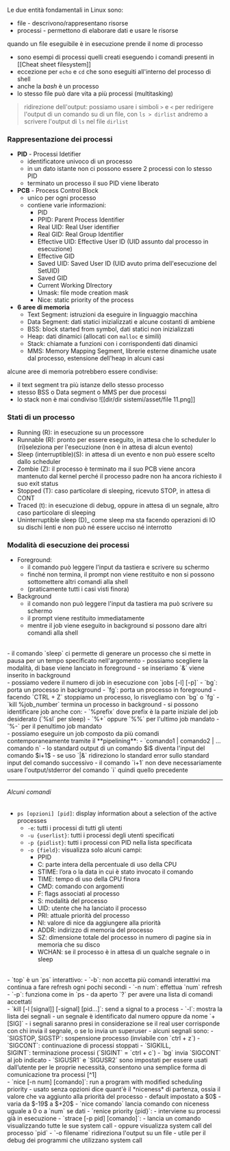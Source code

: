Le due entità fondamentali in Linux sono:
- file - descrivono/rappresentano risorse
- processi - permettono di elaborare dati e usare le risorse

quando un file eseguibile è in esecuzione prende il nome di processo
- sono esempi di processi quelli creati eseguendo i comandi presenti in [[Cheat sheet filesystem]]
- eccezione per `echo` e `cd` che sono eseguiti all'interno del processo di shell
- anche la *bash* è un processo
- lo stesso file può dare vita a più processi (multitasking)

>ridirezione dell'output:
>possiamo usare i simboli `>` e `<` per redirigere l'output di un comando su di un file, con `ls > dirlist` andremo a scrivere l'output di `ls` nel file `dirlist`

### Rappresentazione dei processi
- **PID** - Processi Idetifier
	- identificatore univoco di un processo
	- in un dato istante non ci possono essere 2 processi con lo stesso PID
	- terminato un processo il suo PID viene liberato
- **PCB** - Process Control Block
	- unico per ogni processo
	- contiene varie informazioni:
		- PID
		- PPID: Parent Process Identifier
		- Real UID: Real User identifier
		- Real GID: Real Group Identifier
		- Effective UID: Effective User ID (UID assunto dal processo in esecuzione)
		- Effective GID
		- Saved UID: Saved User ID (UID avuto prima dell'esecuzione del SetUID)
		- Saved GID
		- Current Working DIrectory
		- Umask: file mode creation mask
		- Nice: static priority of the process
- **6 aree di memoria**
	- Text Segment: istruzioni da eseguire in linguaggio macchina
	- Data Segment: dati statici inizializzati e alcune costanti di ambiene
	- BSS: block started from symbol, dati statici non inizializzati
	- Heap: dati dinamici (allocati con `malloc` e simili)
	- Stack: chiamate a funzioni con i corrispondenti dati dinamici
	- MMS: Memory Mapping Segment, librerie esterne dinamiche usate dal processo, estensione dell'heap in alcuni casi

alcune aree di memoria potrebbero essere condivise:
- il text segment tra più istanze dello stesso processo
- stesso BSS o Data segment o MMS per due processi
- lo stack non è mai condiviso
![[dir/dir sistemi/asset/file 11.png]]

### Stati di un processo
- Running (R): in esecuzione su un processore
- Runnable (R): pronto per essere eseguito, in attesa che lo scheduler lo (ri)seleziona per l'esecuzione (non è in attesa di alcun evento)
- Sleep (interruptible)(S): in attesa di un evento e non può essere scelto dallo scheduler
- Zombie (Z): il processo è terminato ma il suo PCB viene ancora mantenuto dal kernel perché il processo padre non ha ancora richiesto il suo exit status
- Stopped (T): caso particolare di sleeping, ricevuto STOP, in attesa di CONT
- Traced (t): in esecuzione di debug, oppure in attesa di un segnale, altro caso particolare di sleeping
- Uninterruptible sleep (D)_ come sleep ma sta facendo operazioni di IO su dischi lenti e non può né essere ucciso né interrotto

### Modalità di esecuzione dei processi
- Foreground:
	- il comando può leggere l'input da tastiera e scrivere su schermo
	- finché non termina, il prompt non viene restituito e non si possono sottomettere altri comandi alla shell
	- (praticamente tutti i casi visti finora)
- Background
	- il comando non può leggere l'input da tastiera ma può scrivere su schermo
	- il prompt viene restituito immediatamente
	- mentre il job viene eseguito in background si possono dare altri comandi alla shell
<br>
- il comando `sleep` ci permette di generare un processo che si mette in pausa per un tempo specificato nell'argomento
	- possiamo scegliere la modalità, di base viene lanciato in foreground
	- se inseriamo `&` viene inserito in background
<br>
- possiamo vedere il numero di job in esecuzione con `jobs [-l] [-p]`
	- `bg`: porta un processo in background
	- `fg`: porta un processo in foreground
	- facendo `CTRL + Z` stoppiamo un processo, lo risvegliamo con `bg` o `fg`
	- `kill %job_number` termina un processo in background
- si possono identificare job anche con:
	- `%prefix` dove prefix è la parte iniziale del job desiderato (`%sl` per sleep)
	- `%+` oppure `%%` per l'ultimo job mandato
	- `%-` per il penultimo job mandato
<br>
- possiamo eseguire un job composto da più comandi contemporaneamente tramite il **pipelining**: 
	- `comando1 | comando2 | ... comando n`
	- lo standard output di un comando $i$ diventa l'input del comando $i+1$
	- se uso `|&` ridireziono lo standard error sullo standard input del comando successivo
	- il comando `i+1` non deve necessariamente usare l'output/stderror del comando `i` quindi quello precedente

--- 
###### Alcuni comandi
- `ps [opzioni] [pid]`: display information about a selection of the active processes
	- `-e`: tutti i processi di tutti gli utenti 
	- `-u {userlist}`: tutti i processi degli utenti specificati
	- `-p {pidlist}`: tutti i processi con PID nella lista specificata
	- `-o {field}`: visualizza solo alcuni campi:
		- PPID
		- C: parte intera della percentuale di uso della CPU
		- STIME: l’ora o la data in cui è stato invocato il comando
		- TIME: tempo di uso della CPU finora
		- CMD: comando con argomenti
		- F: flags associati al processo
		- S: modalità del processo
		- UID: utente che ha lanciato il processo
		- PRI: attuale priorità del processo
		- NI: valore di nice da aggiungere alla priorità
		- ADDR: indirizzo di memoria del processo
		- SZ: dimensione totale del processo in numero di pagine sia in memoria che su disco
		- WCHAN: se il processo è in attesa di un qualche segnale o in sleep
<br>
- `top` è un `ps` interattivo:
	- `-b`: non accetta più comandi interattivi ma continua a fare refresh ogni pochi secondi
	- `-n num`: effettua `num` refresh
	- `-p`: funziona come in `ps
	- da aperto `?` per avere una lista di comandi accettati
<br>
- `kill [-l [signal]] [-signal] [pid...]`: send a signal to a process
	- `-l`: mostra la lista dei segnali
	- un segnale è identificato dal numero oppure da nome `+ [SIG]`
	- i segnali saranno presi in considerazione se il real user corrisponde con chi invia il segnale, o se lo invia un superuser
	- alcuni segnali sono:
		- `SIGSTOP, SIGSTP`: sospensione processo (inviabile con `ctrl + z`)
		- `SIGCONT`: continuazione di processi stoppati
		- `SIGKILL, SIGINT`: terminazione processi (`SIGINT` = `ctrl + c`)
		- `bg` invia `SIGCONT` al job indicato
		- `SIGUSR1` e `SIGUSR2` sono impostati per essere usati dall’utente per le proprie necessità, consentono una semplice forma di comunicazione tra processi [^1]
<br>
- `nice [-n num] [comando]`: run a program with modified scheduling priority
	- usato senza opzioni dice quant'è il *niceness* di partenza, ossia il valore che va aggiunto alla priorità del processo
		- default impostato a $0$
		- varia da $-19$ a $+20$
	- `nice comando` lancia comando con niceness uguale a 0 o a `num` se dati
- `renice priority {pid}`:
	- interviene su processi già in esecuzione
- `strace [-p pid] [comando]`:
	- lancia un comando visualizzando tutte le sue system call
	- oppure visualizza system call del processo `pid`
	- `-o filename` ridireziona l'output su un file
	- utile per il debug dei programmi che utilizzano system call


[^1]: ad esempio in un programma P1 possiamo assegnare un pezzo di codice a `SIGUSR1` e se un programma P2 invia un `SIGUSR1` a P1 questo eseguirà quel codice
